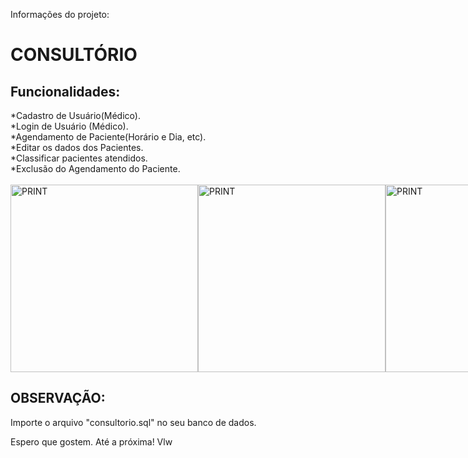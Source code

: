 
<p>Informações do projeto:</p>

<h1>CONSULTÓRIO</h1>

<h2>Funcionalidades:</h2>
*Cadastro de Usuário(Médico).<br>
*Login de Usuário (Médico).<br>
*Agendamento de Paciente(Horário e Dia, etc).<br>
*Editar os dados dos Pacientes.<br>
*Classificar pacientes atendidos.<br>
*Exclusão do Agendamento do Paciente.<br><br>

<div style="display:flex;">
<img alt="PRINT" title="PRINT" src="https://user-images.githubusercontent.com/18682642/198638679-3661911c-5248-4cc2-97e3-fd46c3ac6ed8.png" width="300px" />
<img alt="PRINT" title="PRINT" src="https://user-images.githubusercontent.com/18682642/198640597-56cece26-e52b-40ec-b667-66df0df5c2ad.png" width="300px" /><br>
<img alt="PRINT" title="PRINT" src="https://user-images.githubusercontent.com/18682642/198642339-3c8ddcd8-21da-44f7-b583-95fd3d74d936.png" width="300px" />
<img alt="PRINT" title="PRINT" src="https://user-images.githubusercontent.com/18682642/198642530-5442b9fe-9d3e-4774-8ab6-1a447b2f4822.png" width="300px" />
</div>
<h2>OBSERVAÇÃO:</h2>
Importe o arquivo "consultorio.sql" no seu banco de dados.







Espero que gostem. Até a próxima!
Vlw
